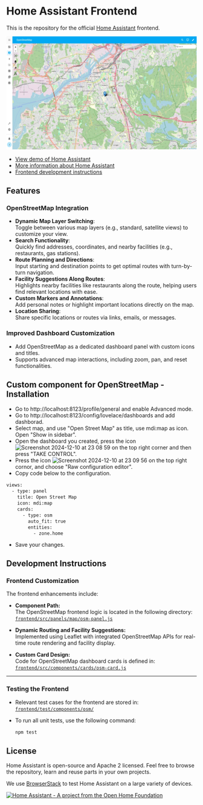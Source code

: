 # Home Assistant Frontend

This is the repository for the official [Home Assistant](https://home-assistant.io) frontend.

![Screenshot of the frontend](https://github.com/EmmaStalberg/frontend/blob/dev-main-frontend/OSM%20screenshot.jpg)

- [View demo of Home Assistant](https://demo.home-assistant.io/)
- [More information about Home Assistant](https://home-assistant.io)
- [Frontend development instructions](https://developers.home-assistant.io/docs/frontend/development/)

## **Features**
### **OpenStreetMap Integration**
- **Dynamic Map Layer Switching**:  
  Toggle between various map layers (e.g., standard, satellite views) to customize your view.
- **Search Functionality**:  
  Quickly find addresses, coordinates, and nearby facilities (e.g., restaurants, gas stations).
- **Route Planning and Directions**:  
  Input starting and destination points to get optimal routes with turn-by-turn navigation.
- **Facility Suggestions Along Routes**:  
  Highlights nearby facilities like restaurants along the route, helping users find relevant locations with ease.
- **Custom Markers and Annotations**:  
  Add personal notes or highlight important locations directly on the map.
- **Location Sharing**:  
  Share specific locations or routes via links, emails, or messages.

### **Improved Dashboard Customization**
- Add OpenStreetMap as a dedicated dashboard panel with custom icons and titles.
- Supports advanced map interactions, including zoom, pan, and reset functionalities.

## Custom component for OpenStreetMap - Installation
- Go to http://localhost:8123/profile/general and enable Advanced mode.
- Go to http://localhost:8123/config/lovelace/dashboards and add dashborad.
- Select map, and use "Open Street Map" as title, use mdi:map as icon. Open "Show in sidebar".
- Open the dashboard you created, press the icon <img width="25" height="25" alt="Screenshot 2024-12-10 at 23 08 59" src="https://github.com/user-attachments/assets/72adaa1b-0426-4d77-8ad5-8ce6ecc87aa0">
on the top right corner and then press "TAKE CONTROL".
- Press the icon <img width="25" height="25" alt="Screenshot 2024-12-10 at 23 09 56" src="https://github.com/user-attachments/assets/1f1176a8-65a3-4aaf-834d-85cebd09b4c0"> on the top right cornor, and choose "Raw configuration editor".
- Copy code below to the configuration.
```language
views:
  - type: panel
    title: Open Street Map
    icon: mdi:map
    cards:
      - type: osm
        auto_fit: true
        entities:
          - zone.home
```
- Save your changes.
  
## **Development Instructions**

### **Frontend Customization**
The frontend enhancements include:

- **Component Path:**  
  The OpenStreetMap frontend logic is located in the following directory:  
  [`frontend/src/panels/map/osm-panel.js`](https://github.com/EmmaStalberg/frontend/tree/dev-Jessica/frontend/src/panels/map/osm-panel.js)

- **Dynamic Routing and Facility Suggestions:**  
  Implemented using Leaflet with integrated OpenStreetMap APIs for real-time route rendering and facility display.

- **Custom Card Design:**  
  Code for OpenStreetMap dashboard cards is defined in:  
  [`frontend/src/components/cards/osm-card.js`](https://github.com/EmmaStalberg/frontend/tree/dev-Jessica/frontend/src/components/cards/osm-card.js)

---

### **Testing the Frontend**
- Relevant test cases for the frontend are stored in:  
  [`frontend/test/components/osm/`](https://github.com/EmmaStalberg/frontend/tree/dev-Jessica/frontend/test/components/osm/)

- To run all unit tests, use the following command:
  ```bash
  npm test

## License

Home Assistant is open-source and Apache 2 licensed. Feel free to browse the repository, learn and reuse parts in your own projects.

We use [BrowserStack](https://www.browserstack.com) to test Home Assistant on a large variety of devices.

[![Home Assistant - A project from the Open Home Foundation](https://www.openhomefoundation.org/badges/home-assistant.png)](https://www.openhomefoundation.org/)

